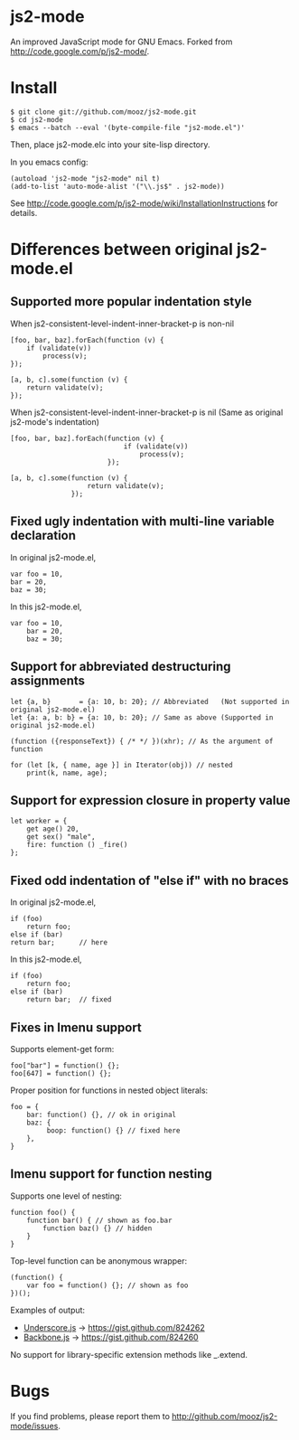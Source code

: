 js2-mode
========

An improved JavaScript mode for GNU Emacs. Forked from <http://code.google.com/p/js2-mode/>.

Install
=======

    $ git clone git://github.com/mooz/js2-mode.git
    $ cd js2-mode
    $ emacs --batch --eval '(byte-compile-file "js2-mode.el")'

Then, place js2-mode.elc into your site-lisp directory.

In you emacs config:

    (autoload 'js2-mode "js2-mode" nil t)
    (add-to-list 'auto-mode-alist '("\\.js$" . js2-mode))

See <http://code.google.com/p/js2-mode/wiki/InstallationInstructions> for details.

Differences between original js2-mode.el
========================================

Supported more popular indentation style
----------------------------------------

When js2-consistent-level-indent-inner-bracket-p is non-nil
    
    [foo, bar, baz].forEach(function (v) {
        if (validate(v))
            process(v);
    });
    
    [a, b, c].some(function (v) {
        return validate(v);
    });

When js2-consistent-level-indent-inner-bracket-p is nil
(Same as original js2-mode's indentation)

    [foo, bar, baz].forEach(function (v) {
                                if (validate(v))
                                    process(v);
                            });
    
    [a, b, c].some(function (v) {
                       return validate(v);
                   });

Fixed ugly indentation with multi-line variable declaration
-----------------------------------------------------------

In original js2-mode.el,

    var foo = 10,
    bar = 20,
    baz = 30;

In this js2-mode.el,

    var foo = 10,
        bar = 20,
        baz = 30;

Support for abbreviated destructuring assignments
-------------------------------------------------

    let {a, b}       = {a: 10, b: 20}; // Abbreviated   (Not supported in original js2-mode.el)
    let {a: a, b: b} = {a: 10, b: 20}; // Same as above (Supported in original js2-mode.el)

    (function ({responseText}) { /* */ })(xhr); // As the argument of function

    for (let [k, { name, age }] in Iterator(obj)) // nested
        print(k, name, age);

Support for expression closure in property value
------------------------------------------------

    let worker = {
        get age() 20,
        get sex() "male",
        fire: function () _fire()
    };

Fixed odd indentation of "else if" with no braces
-----------------------------------------------------

In original js2-mode.el,

    if (foo)
        return foo;
    else if (bar)
    return bar;      // here

In this js2-mode.el,

    if (foo)
        return foo;
    else if (bar)
        return bar;  // fixed

Fixes in Imenu support
----------------------

Supports element-get form:

    foo["bar"] = function() {};
    foo[647] = function() {};

Proper position for functions in nested object literals:

    foo = {
        bar: function() {}, // ok in original
        baz: {
             boop: function() {} // fixed here
        },
    }

Imenu support for function nesting
----------------------------------

Supports one level of nesting:

    function foo() {
        function bar() { // shown as foo.bar
            function baz() {} // hidden
        }
    }

Top-level function can be anonymous wrapper:

    (function() {
        var foo = function() {}; // shown as foo
    })();

Examples of output:

* [Underscore.js](https://github.com/documentcloud/underscore/blob/master/underscore.js)
-> <https://gist.github.com/824262>
* [Backbone.js](https://github.com/documentcloud/backbone/blob/master/backbone.js)
-> <https://gist.github.com/824260>

No support for library-specific extension methods like _.extend.

Bugs
====

If you find problems, please report them to <http://github.com/mooz/js2-mode/issues>.
